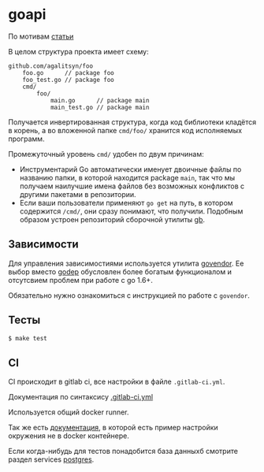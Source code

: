 # goapi

По мотивам [статьи](https://medium.com/@kelseyhightower/12-fractured-apps-1080c73d481c#.ihna7diaw)

В целом структура проекта имеет схему:
```
github.com/agalitsyn/foo
    foo.go      // package foo
    foo_test.go // package foo
    cmd/
        foo/
            main.go      // package main
            main_test.go // package main
```

Получается инвертированная структура, когда код библиотеки кладётся в корень,
а во вложенной папке `cmd/foo/` хранится код исполняемых программ.

Промежуточный уровень `cmd/` удобен по двум причинам:
* Инструментарий Go автоматически именует двоичные файлы по названию папки,
в которой находится package `main`, так что мы получаем наилучшие имена файлов без
возможных конфликтов с другими пакетами в репозитории.
* Если ваши пользователи применяют `go get` на путь, в котором содержится `/cmd/`,
они сразу понимают, что получили. Подобным образом устроен репозиторий сборочной утилиты [gb](https://github.com/constabulary/gb).

## Зависимости

Для управления зависимостиями используется утилита [govendor](https://github.com/kardianos/govendor).
Ее выбор вместо [godep](https://github.com/tools/godep) обусловлен более богатым функционалом и отсутсвием проблем при
работе с go 1.6+.

Обязательно нужно ознакомиться с инструкцией по работе с `govendor`.

## Тесты

```sh
$ make test
```

## CI

CI происходит в gitlab ci, все настройки в файле `.gitlab-ci.yml`.

Документация по синтаксису [.gitlab-ci.yml](http://doc.gitlab.com/ce/ci/yaml/README.html)

Используется общий docker runner.

Так же есть [документация](https://gitlab.com/gitlab-org/gitlab-ce/blob/76109d754e167e05db7897f6b89a36b2fadffc65/doc/ci/examples/test-golang-application.md),
в которой есть пример настройки окружения не в docker контейнере.

Если когда-нибудь для тестов понадобится база данныхб смотрите раздел services [postgres](http://docs.gitlab.com/ce/ci/services/postgres.html).

